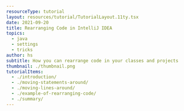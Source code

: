 ```yaml
---
resourceType: tutorial
layout: resources/tutorial/TutorialLayout.11ty.tsx
date: 2021-09-20
title: Rearranging Code in IntelliJ IDEA
topics:
  - java
  - settings
  - tricks
author: hs
subtitle: How you can rearrange code in your classes and projects
thumbnail: ./thumbnail.png
tutorialItems:
  - ./introduction/
  - ./moving-statements-around/
  - ./moving-lines-around/
  - ./example-of-rearranging-code/
  - ./summary/
---
```

